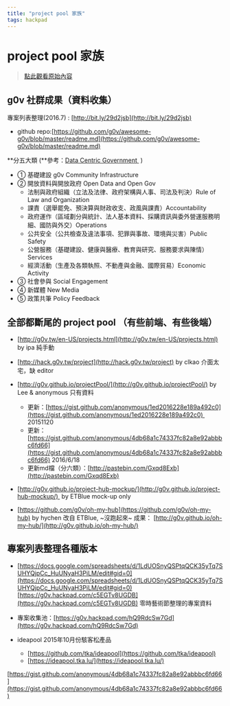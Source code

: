 ```yaml
---
title: "project pool 家族"
tags: hackpad
---
```


# project pool 家族

> [點此觀看原始內容](https://g0v.hackpad.tw/VPnworpE5xi)


## g0v 社群成果（資料收集）

專案列表整理(2016.7) : [http://bit.ly/29d2jsb](http://bit.ly/29d2jsb)
- github repo:[https://github.com/g0v/awesome-g0v/blob/master/readme.md](https://github.com/g0v/awesome-g0v/blob/master/readme.md)

**分五大類 (**參考：[Data Centric Government ](https://g0v.hackpad.com/NoJ1mbwsqkQ) )
- ① 基礎建設 g0v Community Infrastructure
- ② 開放資料與開放政府 Open Data and Open Gov
    - 法制與政府組織（立法及法律、政府架構與人事、司法及判決）Rule of Law and Organization
    - 課責（選舉罷免、預決算與財政收支、政風與課責）Accountability
    - 政府運作（區域劃分與統計、法人基本資料、採購資訊與委外營運服務明細、國防與外交）Operations
    - 公共安全（公共檢查及違法事項、犯罪與事故、環境與災害）Public Safety
    - 公營服務（基礎建設、健康與醫療、教育與研究、服務要求與陳情）Services
    - 經濟活動（生產及各類執照、不動產與金融、國際貿易）Economic Activity
- ③ 社會參與 Social Engagement
- ④ 新媒體 New Media
- ⑤ 政策共筆 Policy Feedback


## 全部都斷尾的 project pool （有些前端、有些後端）


- [http://g0v.tw/en-US/projects.html](http://g0v.tw/en-US/projects.html) by ipa
純手動

- [http://hack.g0v.tw/project](http://hack.g0v.tw/project) by clkao
介面太宅，缺 editor

- [http://g0v.github.io/projectPool/](http://g0v.github.io/projectPool/) by Lee & anonymous 只有資料
    - 更新：[https://gist.github.com/anonymous/1ed2016228e189a492c0](https://gist.github.com/anonymous/1ed2016228e189a492c0)  20151120
    - 更新：[https://gist.github.com/anonymous/4db68a1c74337fc82a8e92abbbc6fd66](https://gist.github.com/anonymous/4db68a1c74337fc82a8e92abbbc6fd66) 2016/6/18
    - 更新md檔（分六類）：[http://pastebin.com/Gxqd8Exb](http://pastebin.com/Gxqd8Exb)

- [http://g0v.github.io/project-hub-mockup/](http://g0v.github.io/project-hub-mockup/)  by ETBlue
mock-up only

- [https://github.com/g0v/oh-my-hub](https://github.com/g0v/oh-my-hub) by hychen
改自 ETBlue, ~沒跑起來~ 成果： [http://g0v.github.io/oh-my-hub/](http://g0v.github.io/oh-my-hub/)


## 專案列表整理各種版本

- [https://docs.google.com/spreadsheets/d/1LdUOSnyQSPtqQCK35yTq7SUHYQjpCc_HuUNyaH3PiLM/edit#gid=0](https://docs.google.com/spreadsheets/d/1LdUOSnyQSPtqQCK35yTq7SUHYQjpCc_HuUNyaH3PiLM/edit#gid=0)
[https://g0v.hackpad.com/c5EGTv8UGDB](https://g0v.hackpad.com/c5EGTv8UGDB)
零時藝術節整理的專案資料

- 專案收集池：[https://g0v.hackpad.com/hQ9RdcSw7Gd](https://g0v.hackpad.com/hQ9RdcSw7Gd)

- ideapool 2015年10月份駭客松產品
    - [https://github.com/tka/ideapool](https://github.com/tka/ideapool)
    - [https://ideapool.tka.lu/](https://ideapool.tka.lu/)



[https://gist.github.com/anonymous/4db68a1c74337fc82a8e92abbbc6fd66](https://gist.github.com/anonymous/4db68a1c74337fc82a8e92abbbc6fd66)



##



